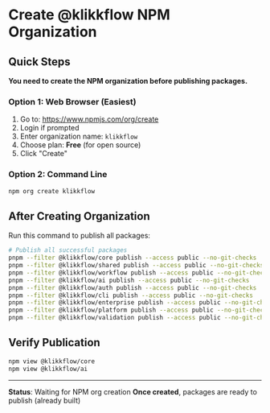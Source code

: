 # Create @klikkflow NPM Organization

## Quick Steps

**You need to create the NPM organization before publishing packages.**

### Option 1: Web Browser (Easiest)

1. Go to: https://www.npmjs.com/org/create
2. Login if prompted
3. Enter organization name: `klikkflow`
4. Choose plan: **Free** (for open source)
5. Click "Create"

### Option 2: Command Line

```bash
npm org create klikkflow
```

## After Creating Organization

Run this command to publish all packages:

```bash
# Publish all successful packages
pnpm --filter @klikkflow/core publish --access public --no-git-checks
pnpm --filter @klikkflow/shared publish --access public --no-git-checks
pnpm --filter @klikkflow/workflow publish --access public --no-git-checks
pnpm --filter @klikkflow/ai publish --access public --no-git-checks
pnpm --filter @klikkflow/auth publish --access public --no-git-checks
pnpm --filter @klikkflow/cli publish --access public --no-git-checks
pnpm --filter @klikkflow/enterprise publish --access public --no-git-checks
pnpm --filter @klikkflow/platform publish --access public --no-git-checks
pnpm --filter @klikkflow/validation publish --access public --no-git-checks
```

## Verify Publication

```bash
npm view @klikkflow/core
npm view @klikkflow/ai
```

---

**Status**: Waiting for NPM org creation
**Once created**, packages are ready to publish (already built)
